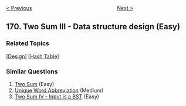 <!--|This file generated by command(leetcode description); DO NOT EDIT.    |-->
<!--+----------------------------------------------------------------------+-->
<!--|@author    Openset <openset.wang@gmail.com>                           |-->
<!--|@link      https://github.com/openset                                 |-->
<!--|@home      https://github.com/openset/leetcode                        |-->
<!--+----------------------------------------------------------------------+-->

[< Previous](https://github.com/openset/leetcode/tree/master/problems/majority-element "Majority Element")
　　　　　　　　　　　　　　　　
[Next >](https://github.com/openset/leetcode/tree/master/problems/excel-sheet-column-number "Excel Sheet Column Number")

## 170. Two Sum III - Data structure design (Easy)



### Related Topics
  [[Design](https://github.com/openset/leetcode/tree/master/tag/design/README.md)]
  [[Hash Table](https://github.com/openset/leetcode/tree/master/tag/hash-table/README.md)]

### Similar Questions
  1. [Two Sum](https://github.com/openset/leetcode/tree/master/problems/two-sum) (Easy)
  1. [Unique Word Abbreviation](https://github.com/openset/leetcode/tree/master/problems/unique-word-abbreviation) (Medium)
  1. [Two Sum IV - Input is a BST](https://github.com/openset/leetcode/tree/master/problems/two-sum-iv-input-is-a-bst) (Easy)
